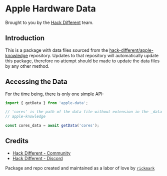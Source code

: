 # Apple Hardware Data

Brought to you by the [Hack Different](https://hackdifferent.com) team.

## Introduction

This is a package with data files sourced from
the [hack-different/apple-knowledge](https://github.com/hack-different/apple-knowledge/tree/main/_data)
repository.  Updates to that repository will automatically update this package, therefore no attempt should
be made to update the data files by any other method.

## Accessing the Data

For the time being, there is only one simple API:

```js
import { getData } from 'apple-data';

// 'cores' is the path of the data file without extension in the _data directory of
// apple-knowledge

const cores_data = await getData('cores');
```

## Credits

* [Hack Different - Community](https://hackdifferent.com)
* [Hack Different - Discord](https://hackdifferent.com/discord)

Package and repo created and maintained as a labor of love by [`rickmark`](https://github.com/rickmark)
